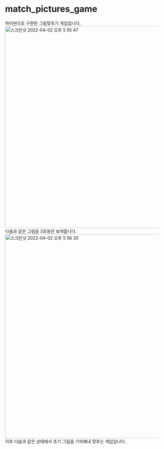 # match_pictures_game
파이썬으로 구현한 그림맞추기 게임입니다. 
<img width="659" alt="스크린샷 2022-04-02 오후 5 55 47" src="https://user-images.githubusercontent.com/68934467/161375683-514c936c-7564-4010-9d4f-e931644bfae8.png">
다음과 같은 그림을 3초동안 보여줍니다. 
<img width="666" alt="스크린샷 2022-04-02 오후 5 56 30" src="https://user-images.githubusercontent.com/68934467/161375704-f2674595-8b3c-4cc2-aff0-b918ed8ad72e.png">
이후 다음과 같은 상태에서 초기 그림을 기억해내 맞추는 게임입니다. 
